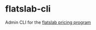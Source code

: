 # flatslab-cli

Admin CLI for the [flatslab pricing program](https://github.com/igneous-labs/inf-1.5/tree/master/pricing/flatslab)
